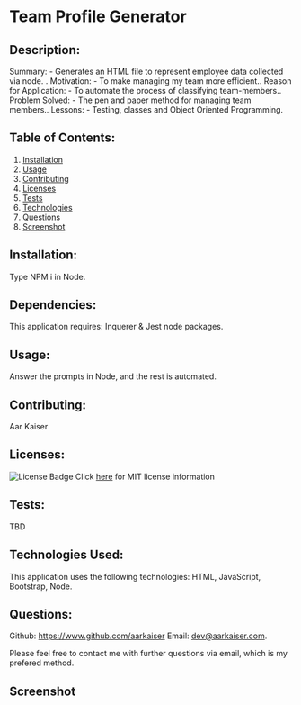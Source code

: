 
# Team Profile Generator
          
## Description:

Summary: - Generates an HTML file to represent employee data collected via node. .
Motivation: - To make managing my team more efficient..
Reason for Application: - To automate the process of classifying team-members..
Problem Solved: - The pen and paper method for managing team members..
Lessons: - Testing, classes and Object Oriented Programming.

## Table of Contents:

1. [Installation](https://github.com/AarKaiser/readme_generator#installation)
2. [Usage](https://github.com/AarKaiser/readme_generator#usage)
3. [Contributing](https://github.com/AarKaiser/readme_generator#contributing)
4. [Licenses](https://github.com/AarKaiser/readme_generator#licenses)
5. [Tests](https://github.com/AarKaiser/readme_generator#tests)
6. [Technologies](https://github.com/AarKaiser/readme_generator#technologies)
7. [Questions](https://github.com/AarKaiser/readme_generator#questions)
8. [Screenshot](https://github.com/AarKaiser/readme_generator#screenshot)

## Installation: 

Type NPM i in Node.

## Dependencies:

This application requires: Inquerer & Jest node packages.

## Usage: 

Answer the prompts in Node, and the rest is automated.

## Contributing:

Aar Kaiser


## Licenses:

![License Badge](https://img.shields.io/badge/mit-license-blue)
Click [here](https://choosealicense.com/licenses/mit) for MIT license information


## Tests:

TBD

## Technologies Used: 

This application uses the following technologies: HTML, JavaScript, Bootstrap, Node.

## Questions:

Github: https://www.github.com/aarkaiser
Email: dev@aarkaiser.com.

Please feel free to contact me with further questions via email, which is my prefered method.

## Screenshot
